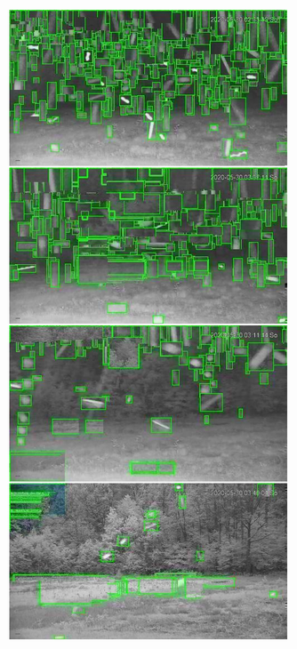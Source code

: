 ![20200530-021105-024110](in/20200530/20200530-021105-024110_0_.jpg)
![20200530-024115-031120](in/20200530/20200530-024115-031120_0_.jpg)
![20200530-031125-034130](in/20200530/20200530-031125-034130_0_.jpg)
![20200530-034135-041140](in/20200530/20200530-034135-041140_0_.jpg)
